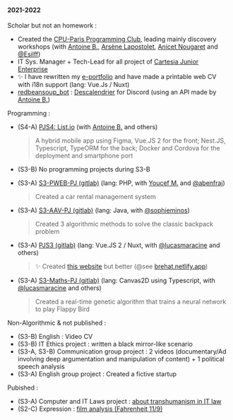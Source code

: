 
#### 2021-2022

Scholar but not an homework : 
* Created the [CPU-Paris Programming Club](https://github.com/CPU-Paris), leading mainly discovery workshops (with [Antoine B.](https://github.com/JiveOff), [Arsène Lapostolet](https://github.com/Ombrelin), [Anicet Nougaret](https://github.com/AnicetNgrt) and [@Esilff](https://github.com/Esilff))
* IT Sys. Manager + Tech-Lead for all project of [Cartesia Junior Enterprise](https://github.com/SI-Cartesia-Junior)
* ✨ I have rewritten my [e-portfolio](https://github.com/LoganTann/e-portfolio) and have made a printable web CV with i18n support (lang: Vue.Js / Nuxt)
* [redbeansoup_bot](https://github.com/LoganTann/redbeansoup-bot) : [Descalendrier](https://edt.bde-faction.fr/) for Discord (using an API made by [Antoine B.](https://github.com/JiveOff))
  

Programming : 

* (S4-A) [PJS4: List.io](https://github.com/PJS4-List-io) (with [Antoine B.](https://github.com/JiveOff) and others)
  
  > A hybrid mobile app using Figma, Vue.JS 2 for the front; Nest.JS, Typescript, TypeORM for the back; Docker and Cordova for the deployment and smartphone port

* (S3-B) No programming projects during S3-B

* (S3-A) [S3-PWEB-PJ (gitlab)](https://gitlab.com/LoganTann/S3-PWEB-PJ) (lang: PHP, with [Youcef M.](https://github.com/madskullkoa) and [@abenfraj](https://github.com/abenfraj))  
  
  > Created a car rental management system

* (S3-A) [S3-AAV-PJ (gitlab)](https://gitlab.com/LoganTann/S3-AAV-PJ) (lang: Java, with [@sophieminos](https://github.com/sophieminos))  
  
  > Created 3 algorithmic methods to solve the classic backpack problem

* (S3-A) [PJS3 (gitlab)](https://gitlab.com/LoganTann/S3-Final-PJ) (lang: Vue.JS 2 / Nuxt, with [@lucasmaracine](https://github.com/lucasmaracine) and others)
  
  > ✨ Created [this website](https://www.iledebrehat.fr/) but better (@see [brehat.netlify.app](https://brehat.netlify.app))
  
* (S3-A) [S3-Maths-PJ (gitlab)](https://gitlab.com/LoganTann/S3-Maths-PJ) (lang: Canvas2D using Typescript, with [@lucasmaracine](https://github.com/lucasmaracine) and others)  
  
  > Created a real-time genetic algorithm that trains a neural network to play Flappy Bird

Non-Algorithmic & not published : 
* (S3-B) English : Video CV
* (S3-B) IT Ethics project : written a black mirror-like scenario
* (S3-A, S3-B) Communication group project : 2 videos (documentary/Ad involving deep argumentation and manipulation of content) + 1 political speech analysis
* (S3-A) English group project : Created a fictive startup

Pubished :
* (S3-A) Computer and IT Laws project : [about transhumanism in IT law](.)
* (S2-C) Expression : [film analysis (Fahrenheit 11/9)](PeriodeC__Expr__analyseFilmique.pdf)

